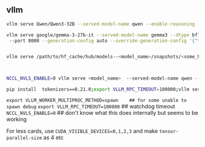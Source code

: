 ## vllm

```bash
vllm serve Qwen/Qwen3-32B --served-model-name qwen --enable-reasoning --reasoning-parser deepseek_r1 --tensor-parallel-size 8 --max_model_len 8192 --load-format auto --dtype bfloat16 --host 0.0.0.0 --port 8000 --generation-config auto --override-generation-config '{"top_k": 50}'

vllm serve google/gemma-3-27b-it --served-model-name gemma3 --dtype bfloat16 --tensor-parallel-size 8 --gpu-memory-utilization 0.9 --max-model-len 8192 --load-format auto --host 0.0.0.0
 --port 8000 --generation-config auto --override-generation-config '{"top_k": 50}'


vllm serve /path/to/hf_cache/hub/models--<model_name>/snapshots/<some_hash> --served-model-name <model_name> --dtype bfloat16 --tensor-parallel-size 8 --gpu-memory-utilization 0.9 --max-model-len 16384 --load-format auto --host 0.0.0.0 --port 8000 --generation-config auto 



NCCL_NVLS_ENABLE=0 vllm serve <model_name>  --served-model-name qwen --enable-reasoning --reasoning-parser deepseek_r1 --tensor-parallel-size 8 --max_model_len 16384 --load-format auto --dtype bfloat16 --host 0.0.0.0 --port 8111 --generation-config auto    ## that flag somehow seems to be helping in moving vllm hosting past the using vllm version==0.21.5 
```




```bash
pip install  tokenizers==0.21.0;export VLLM_RPC_TIMEOUT=100000;vllm serve ...
```


`export VLLM_WORKER_MULTIPROC_METHOD=spawn    ## for some unable to spawn debug`
`export VLLM_RPC_TIMEOUT=100000`             ## watchdog timeout
`NCCL_NVLS_ENABLE=0`                       ## don't know what this does internally but seems to be working

For less cards, use `CUDA_VISIBLE_DEVICES=0,1,2,3` and make `tensor-parallel-size` as 4 etc
